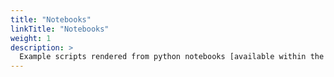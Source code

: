 ```yaml
---
title: "Notebooks"
linkTitle: "Notebooks"
weight: 1
description: >
  Example scripts rendered from python notebooks [available within the COAsT package](https://github.com/British-Oceanographic-Data-Centre/COAsT/tree/master/example_scripts/notebooks).
---
```

